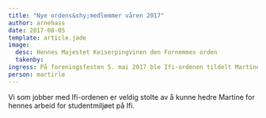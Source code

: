 ```yaml
---
title: "Nye ordens&shy;medlemmer våren 2017"
author: arnehass
date: 2017-08-05
template: article.jade
image:
  desc: Hennes Majestet Keiserpingvinen den Fornemmes orden
  takenby: 
ingress: På foreningsfesten 5. mai 2017 ble Ifi-ordenen tildelt Martine Rolid Leonardsen.
person: martirle
---
```


Vi som jobber med Ifi-ordenen er veldig stolte av å kunne hedre Martine for hennes arbeid for studentmiljøet på Ifi.
